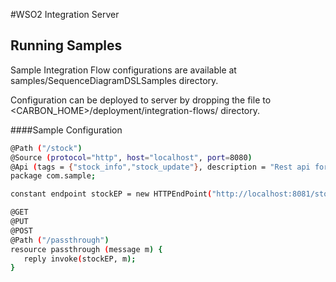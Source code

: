 #WSO2 Integration Server



Running Samples
---------------

Sample Integration Flow configurations are available at samples/SequenceDiagramDSLSamples directory.

Configuration can be deployed to server by dropping the file to <CARBON_HOME>/deployment/integration-flows/ directory.


####Sample Configuration

```sh
@Path ("/stock")
@Source (protocol="http", host="localhost", port=8080)
@Api (tags = {"stock_info","stock_update"}, description = "Rest api for do operations on admin", produces = MediaType.APPLICATION_JSON)
package com.sample;

constant endpoint stockEP = new HTTPEndPoint("http://localhost:8081/stockquote/WSO2");

@GET
@PUT
@POST
@Path ("/passthrough")
resource passthrough (message m) {
   reply invoke(stockEP, m);
}
```
